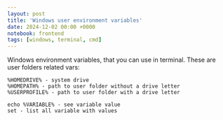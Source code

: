 ```yaml
---
layout: post
title: 'Windows user environment variables'
date: 2024-12-02 00:00 +0000
notebook: frontend
tags: [windows, terminal, cmd]
---
```

Windows environment variables, that you can use in terminal. These are user folders related vars:
```
%HOMEDRIVE% - system drive
%HOMEPATH% - path to user folder without a drive letter
%USERPROFILE% - path to user folder with a drive letter

echo %VARIABLE% - see variable value
set - list all variable with values
```